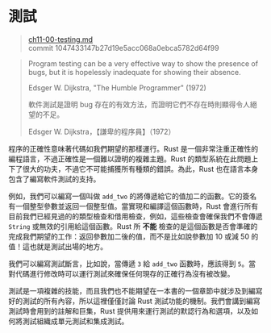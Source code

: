 # 測試

> [ch11-00-testing.md](https://github.com/rust-lang/book/blob/master/second-edition/src/ch11-00-testing.md)
> <br>
> commit 1047433147b27d19e5acc068a0ebca5782d64f99

> Program testing can be a very effective way to show the presence of bugs, but it is hopelessly inadequate for showing their absence.
>
> Edsger W. Dijkstra, "The Humble Programmer" (1972)
>
> 軟件測試是證明 bug 存在的有效方法，而證明它們不存在時則顯得令人絕望的不足。
>
> Edsger W. Dijkstra，【謙卑的程序員】（1972）

程序的正確性意味著代碼如我們期望的那樣運行。Rust 是一個非常注重正確性的編程語言，不過正確性是一個難以證明的複雜主題。Rust 的類型系統在此問題上下了很大的功夫，不過它不可能捕獲所有種類的錯誤。為此，Rust 也在語言本身包含了編寫軟件測試的支持。

例如，我們可以編寫一個叫做 `add_two` 的將傳遞給它的值加二的函數。它的簽名有一個整型參數並返回一個整型值。當實現和編譯這個函數時，Rust 會進行所有目前我們已經見過的的類型檢查和借用檢查，例如，這些檢查會確保我們不會傳遞 `String` 或無效的引用給這個函數。Rust 所 **不能** 檢查的是這個函數是否會準確的完成我們期望的工作：返回參數加二後的值，而不是比如說參數加 10 或減 50 的值！這也就是測試出場的地方。

我們可以編寫測試斷言，比如說，當傳遞 `3` 給 `add_two` 函數時，應該得到 `5`。當對代碼進行修改時可以運行測試來確保任何現存的正確行為沒有被改變。

測試是一項複雜的技能，而且我們也不能期望在一本書的一個章節中就涉及到編寫好的測試的所有內容，所以這裡僅僅討論 Rust 測試功能的機制。我們會講到編寫測試時會用到的註解和巨集，Rust 提供用來運行測試的默認行為和選項，以及如何將測試組織成單元測試和集成測試。